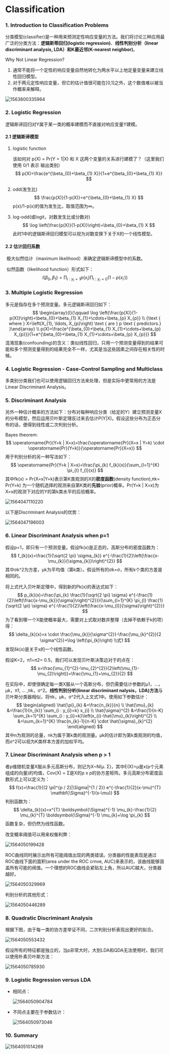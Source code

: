 # Classification

### 1. Introduction to Classification Problems 

分类模型(classifier)是一种用来预测定性响应变量的方法。我们将讨论三种应用最广泛的分类方法：**逻辑斯蒂回归(logistic regression)**、**线性判别分析（linear discriminant analysis, LDA）**和**K最近邻(K-nearest neighbor)**。

Why Not Linear Regression? 

1. 通常不能将一个定性的响应变量自然地转化为两水平以上地定量变量来建立线性回归模型。
2. 对于两元定性响应变量，但它的估计值很可能在[0,1]之外，这个数值难以被当作概率来解释。

![1563800335964](assets/1563800335964.png)



### 2. Logistic Regression 

逻辑斯谛回归对Y属于某一类的概率建模而不直接对响应变量Y建模。

#### 2.1 逻辑斯谛模型

1. logistic function 

    该如何对 p(X) = Pr(Y = 1|X) 和 X 这两个变量的关系进行建模了？（这里我们使用 0/1 表示 输出类别）
    $$
    p(X)=\frac{e^{\beta_{0}+\beta_{1} X}}{1+e^{\beta_{0}+\beta_{1} X}}
    $$
    
2. odd(发生比)
    $$
    \frac{p(X)}{1-p(X)}=e^{\beta_{0}+\beta_{1} X}
    $$
    p(x)/1-p(x)的值为发生比，取值范围为∞。

3. log-odd(或logit，对数发生比或分数对)
    $$
    \log \left(\frac{p(X)}{1-p(X)}\right)=\beta_{0}+\beta_{1} X
    $$
    此时1中的逻辑斯谛回归模型可以视为对数变换下关于X的一个线性模型。



#### 2.2 估计回归系数

​	极大似然估计（maximum likelihood）来确定逻辑斯谛模型中的系数。

​	似然函数（likelihood function）形式如下：
$$
l\left(\beta_{0}, \beta_{1}\right)=\prod_{i : y_{i}=1} p\left(x_{i}\right) \prod_{i : y_{i}=0}\left(1-p\left(x_{i^{\prime}}\right)\right)
$$


### 3. Multiple Logistic Regression

多元是指存在多个预测变量。多元逻辑斯谛回归如下：
$$
\begin{array}{l}{\qquad \log \left(\frac{p(X)}{1-p(X)}\right)=\beta_{0}+\beta_{1} X_{1}+\cdots+\beta_{p} X_{p}} \\ {\text { where } X=\left(X_{1}, \ldots, X_{p}\right) \text { are } p \text { predictors.} }\end{array}
\\
p(X)=\frac{e^{\beta_{0}+\beta_{1} X_{1}+\cdots+\beta_{p} X_{p}}}{1+e^{\beta_{0}+\beta_{1} X_{1}+\cdots+\beta_{p} X_{p}}}
$$
混淆现象(confounding)的含义：类似线性回归，只用一个预测变量得到的结果可能和多个预测变量得到的结果完全不一样，尤其是当这些因素之间存在相关性的时候。



### 4. Logistic Regression - Case-Control Sampling and Multiclass

多类别分类我们也可以使用逻辑回归方法来处理，但是实际中更常用的方法是 Linear Discriminant Analysis。



### 5. Discriminant Analysis

另外一种估计概率的方法如下：分布对每种响应分类（给定的Y）建立预测变量X的分布模型，然后运用贝叶斯定理反过来去估计P(Y|X)。假设这些分布为正态分布的话，便得到线性或二次判别分析。

Bayes theorem:
$$
\operatorname{Pr}(Y=k | X=x)=\frac{\operatorname{Pr}(X=x | Y=k) \cdot \operatorname{Pr}(Y=k)}{\operatorname{Pr}(X=x)}
$$
用于判别分析的另一种写法如下：
$$
\operatorname{Pr}(Y=k | X=x)=\frac{\pi_{k} f_{k}(x)}{\sum_{l=1}^{K} \pi_{l} f_{l}(x)}
$$
其中fk(x) = Pr(X=x|Y=k)表示第K类观测的X的**密度函数**(density function),πk= Pr(Y=k) 为一个随机选择的观测来自第K类的**先验**(prior)概率。Pr(Y=k | X=x)为X=x的观测下对应的Y的第k类水平的后验概率。



![1564047110220](assets/1564047110220.png)

以下是Discriminant Analysis的优势：

![1564047196003](assets/1564047196003.png)



### 6. Linear Discriminant Analysis when p=1

假设p=1，即只有一个预测变量。假设fk(x)是正态的，高斯分布的密度函数为：
$$
f_{k}(x)=\frac{1}{\sqrt{2 \pi} \sigma_{k}} e^{-\frac{1}{2}\left(\frac{x-\mu_{k}}{\sigma_{k}}\right)^{2}}
$$
其中σk^2为方差，μk为平均值（第k类）。假设所有的σk=σ，所有k个类的方差是相同的。

将上式代入贝叶斯定理中，得到新的Pk(x)的表达式如下：
$$
p_{k}(x)=\frac{\pi_{k} \frac{1}{\sqrt{2 \pi} \sigma} e^{-\frac{1}{2}\left(\frac{x-\mu_{k}}{\sigma}\right)^{2}}}{\sum_{l=1}^{K} \pi_{l} \frac{1}{\sqrt{2 \pi} \sigma} e^{-\frac{1}{2}\left(\frac{x-\mu_{l}}{\sigma}\right)^{2}}}
$$
为了看到哪一个X能使概率最大，需要对上式取对数并整理（去掉不依赖于k的项）得：
$$
\delta_{k}(x)=x \cdot \frac{\mu_{k}}{\sigma^{2}}-\frac{\mu_{k}^{2}}{2 \sigma^{2}}+\log \left(\pi_{k}\right)
\\式1
$$
发现δk(x)是关于x的一个线性函数。

假设K=2，π1=π2= 0.5，我们可以发现贝叶斯决策边对于的点在：
$$
x=\frac{\mu_{1}^{2}-\mu_{2}^{2}}{2\left(\mu_{1}-\mu_{2}\right)}=\frac{\mu_{1}+\mu_{2}}{2}
$$


在实际中，却使很确定每一类X服从一个高斯分布，但仍需要估计参数的μ1，...，μk，π1, ... ,πk，σ^2。**线性判别分听(linear discriminant nalysis，LDA)方法**与贝叶斯分类器相似，将πk，μk，σ^2代入上文式1中。使用如下参数估计：
$$
\begin{aligned} \hat{\pi}_{k} &=\frac{n_{k}}{n} \\ \hat{\mu}_{k} &=\frac{1}{n_{k}} \sum_{i : y_{i}=k} x_{i} \\ \hat{\sigma}^{2} &=\frac{1}{n-K} \sum_{k=1}^{K} \sum_{i : y_{i}=k}\left(x_{i}-\hat{\mu}_{k}\right)^{2} \\ &=\sum_{k=1}^{K} \frac{n_{k}-1}{n-K} \cdot \hat{\sigma}_{k}^{2} \end{aligned}
$$
其中n为观测的总量，nk为属于第k类的观测量。μk的估计即为第k类观测的均值，而σ^2可以视为K类样本方差的加权平均。



### 7. Linear Discriminant Analysis when p > 1

者p维随机变量X服从多元高斯分布，则记为X~N(μ. Σ)，其中E(X)=μ是x(p个元素组成的向量)的均值，Cov(X) = Σ是X的p x p的协方差矩阵。多元高斯分布密度函数形式上可以定义为：
$$
f(x)=\frac{1}{(2 \pi)^{p / 2}|\Sigma|^{1 / 2}} e^{-\frac{1}{2}(x-\mu)^{T} \mathbf{\Sigma}^{-1}(x-\mu)}
$$
判别函数为：
$$
\delta_{k}(x)=x^{T} \boldsymbol{\Sigma}^{-1} \mu_{k}-\frac{1}{2} \mu_{k}^{T} \boldsymbol{\Sigma}^{-1} \mu_{k}+\log \pi_{k}
$$
函数复杂，但仍然为线性函数。



改变概率阈值可以用来权衡利弊：

![1564050199428](assets/1564050199428.png)

ROC曲线同时展示出所有可能阈值出现的两类错误。分类器的性能表现是通过ROC曲线下面的面积(area under the ROC crnve, AUC)来表示的，该曲线能够涵盖所有可能的阀值。一个理想的ROC曲线会紧贴左上角，所以AUC越大，分类器越好。

![1564050329969](assets/1564050329969.png)



判别分析的其他形式：

![1564050446289](assets/1564050446289.png)



### 8. Quadratic Discriminant Analysis

根据下图，由于每一类的协方差举证不同，二次判别分析表现出更好的拟合。

![1564050553432](assets/1564050553432.png)

假设所有的特征都是独立的，当p非常大时，大到LDA和QDA无法使用时，我们可以使用朴素贝叶斯方法：

![1564050785930](assets/1564050785930.png)



### 9. Logistic Regression versus LDA

* 相同点：

    ![1564050904784](assets/1564050904784.png)

* 不同点主要在于参数估计：

    ![1564050973046](assets/1564050973046.png)



### 10. Summary

![1564051014269](assets/1564051014269.png)